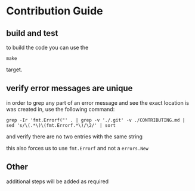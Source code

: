 # Contribution Guide

## build and test
to build the code you can use the
```shell
make
```
target.

## verify error messages are unique
in order to grep any part of an error message and see the exact location is was created in, use the following command:
```shell
grep -Ir 'fmt.Errorf("' . | grep -v './.git' -v ./CONTRIBUTING.md | sed 's/\(.*\)\(fmt.Errorf.*\)/\2/' | sort
```
and verify there are no two entries with the same string

this also forces us to use `fmt.Errorf` and not a `errors.New`

## Other
additional steps will be added as required
